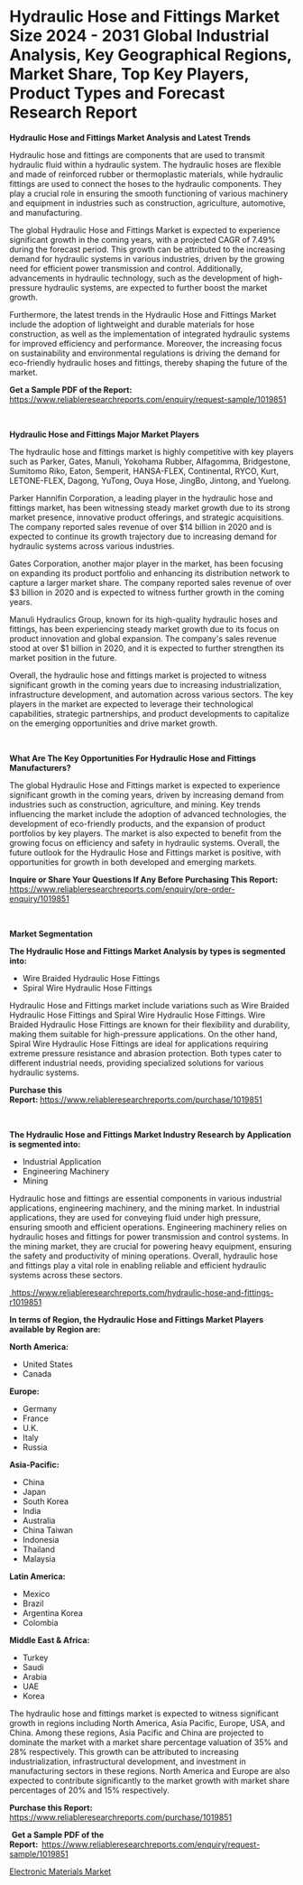 <p><h1>Hydraulic Hose and Fittings Market Size 2024 - 2031 Global Industrial Analysis, Key Geographical Regions, Market Share, Top Key Players, Product Types and Forecast Research Report</h1></p><p><strong>Hydraulic Hose and Fittings Market Analysis and Latest Trends</strong></p>
<p><p>Hydraulic hose and fittings are components that are used to transmit hydraulic fluid within a hydraulic system. The hydraulic hoses are flexible and made of reinforced rubber or thermoplastic materials, while hydraulic fittings are used to connect the hoses to the hydraulic components. They play a crucial role in ensuring the smooth functioning of various machinery and equipment in industries such as construction, agriculture, automotive, and manufacturing.</p><p>The global Hydraulic Hose and Fittings Market is expected to experience significant growth in the coming years, with a projected CAGR of 7.49% during the forecast period. This growth can be attributed to the increasing demand for hydraulic systems in various industries, driven by the growing need for efficient power transmission and control. Additionally, advancements in hydraulic technology, such as the development of high-pressure hydraulic systems, are expected to further boost the market growth.</p><p>Furthermore, the latest trends in the Hydraulic Hose and Fittings Market include the adoption of lightweight and durable materials for hose construction, as well as the implementation of integrated hydraulic systems for improved efficiency and performance. Moreover, the increasing focus on sustainability and environmental regulations is driving the demand for eco-friendly hydraulic hoses and fittings, thereby shaping the future of the market.</p></p>
<p><strong>Get a Sample PDF of the Report:&nbsp;</strong> <a href="https://www.reliableresearchreports.com/enquiry/request-sample/1019851">https://www.reliableresearchreports.com/enquiry/request-sample/1019851</a></p>
<p>&nbsp;</p>
<p><strong>Hydraulic Hose and Fittings Major Market Players</strong></p>
<p><p>The hydraulic hose and fittings market is highly competitive with key players such as Parker, Gates, Manuli, Yokohama Rubber, Alfagomma, Bridgestone, Sumitomo Riko, Eaton, Semperit, HANSA-FLEX, Continental, RYCO, Kurt, LETONE-FLEX, Dagong, YuTong, Ouya Hose, JingBo, Jintong, and Yuelong.</p><p>Parker Hannifin Corporation, a leading player in the hydraulic hose and fittings market, has been witnessing steady market growth due to its strong market presence, innovative product offerings, and strategic acquisitions. The company reported sales revenue of over $14 billion in 2020 and is expected to continue its growth trajectory due to increasing demand for hydraulic systems across various industries.</p><p>Gates Corporation, another major player in the market, has been focusing on expanding its product portfolio and enhancing its distribution network to capture a larger market share. The company reported sales revenue of over $3 billion in 2020 and is expected to witness further growth in the coming years.</p><p>Manuli Hydraulics Group, known for its high-quality hydraulic hoses and fittings, has been experiencing steady market growth due to its focus on product innovation and global expansion. The company's sales revenue stood at over $1 billion in 2020, and it is expected to further strengthen its market position in the future.</p><p>Overall, the hydraulic hose and fittings market is projected to witness significant growth in the coming years due to increasing industrialization, infrastructure development, and automation across various sectors. The key players in the market are expected to leverage their technological capabilities, strategic partnerships, and product developments to capitalize on the emerging opportunities and drive market growth.</p></p>
<p>&nbsp;</p>
<p><strong>What Are The Key Opportunities For Hydraulic Hose and Fittings Manufacturers?</strong></p>
<p><p>The global Hydraulic Hose and Fittings market is expected to experience significant growth in the coming years, driven by increasing demand from industries such as construction, agriculture, and mining. Key trends influencing the market include the adoption of advanced technologies, the development of eco-friendly products, and the expansion of product portfolios by key players. The market is also expected to benefit from the growing focus on efficiency and safety in hydraulic systems. Overall, the future outlook for the Hydraulic Hose and Fittings market is positive, with opportunities for growth in both developed and emerging markets.</p></p>
<p><strong>Inquire or Share Your Questions If Any Before Purchasing This Report:</strong> <a href="https://www.reliableresearchreports.com/enquiry/pre-order-enquiry/1019851">https://www.reliableresearchreports.com/enquiry/pre-order-enquiry/1019851</a></p>
<p>&nbsp;</p>
<p><strong>Market Segmentation</strong></p>
<p><strong>The Hydraulic Hose and Fittings Market Analysis by types is segmented into:</strong></p>
<p><ul><li>Wire Braided Hydraulic Hose Fittings</li><li>Spiral Wire Hydraulic Hose Fittings</li></ul></p>
<p><p>Hydraulic Hose and Fittings market include variations such as Wire Braided Hydraulic Hose Fittings and Spiral Wire Hydraulic Hose Fittings. Wire Braided Hydraulic Hose Fittings are known for their flexibility and durability, making them suitable for high-pressure applications. On the other hand, Spiral Wire Hydraulic Hose Fittings are ideal for applications requiring extreme pressure resistance and abrasion protection. Both types cater to different industrial needs, providing specialized solutions for various hydraulic systems.</p></p>
<p><strong>Purchase this Report:&nbsp;</strong><a href="https://www.reliableresearchreports.com/purchase/1019851">https://www.reliableresearchreports.com/purchase/1019851</a></p>
<p>&nbsp;</p>
<p><strong>The Hydraulic Hose and Fittings Market Industry Research by Application is segmented into:</strong></p>
<p><ul><li>Industrial Application</li><li>Engineering Machinery</li><li>Mining</li></ul></p>
<p><p>Hydraulic hose and fittings are essential components in various industrial applications, engineering machinery, and the mining market. In industrial applications, they are used for conveying fluid under high pressure, ensuring smooth and efficient operations. Engineering machinery relies on hydraulic hoses and fittings for power transmission and control systems. In the mining market, they are crucial for powering heavy equipment, ensuring the safety and productivity of mining operations. Overall, hydraulic hose and fittings play a vital role in enabling reliable and efficient hydraulic systems across these sectors.</p></p>
<p><a href="https://www.reliableresearchreports.com/hydraulic-hose-and-fittings-r1019851">&nbsp;https://www.reliableresearchreports.com/hydraulic-hose-and-fittings-r1019851</a></p>
<p><strong>In terms of Region, the Hydraulic Hose and Fittings Market Players available by Region are:</strong></p>
<p>
    <p> <strong> North America: </strong>
        <ul>
            <li>United States</li>
            <li>Canada</li>
        </ul>
        </p> 
    <p> <strong> Europe: </strong>
        <ul>
            <li>Germany</li>
            <li>France</li>
            <li>U.K.</li>
            <li>Italy</li>
            <li>Russia</li>
        </ul>
        </p> 
    <p> <strong> Asia-Pacific: </strong>
        <ul>
            <li>China</li>
            <li>Japan</li>
            <li>South Korea</li>
            <li>India</li>
            <li>Australia</li>
            <li>China Taiwan</li>
            <li>Indonesia</li>
            <li>Thailand</li>
            <li>Malaysia</li>
        </ul>
        </p> 
    <p> <strong> Latin America: </strong>
        <ul>
            <li>Mexico</li>
            <li>Brazil</li>
            <li>Argentina Korea</li>
            <li>Colombia</li>
        </ul>
        </p> 
    <p> <strong> Middle East & Africa: </strong>
        <ul>
            <li>Turkey</li>
            <li>Saudi</li>
            <li>Arabia</li>
            <li>UAE</li>
            <li>Korea</li>
        </ul>
    </p>
    </p>
<p><p>The hydraulic hose and fittings market is expected to witness significant growth in regions including North America, Asia Pacific, Europe, USA, and China. Among these regions, Asia Pacific and China are projected to dominate the market with a market share percentage valuation of 35% and 28% respectively. This growth can be attributed to increasing industrialization, infrastructural development, and investment in manufacturing sectors in these regions. North America and Europe are also expected to contribute significantly to the market growth with market share percentages of 20% and 15% respectively.</p></p>
<p><strong>Purchase this Report: </strong><a href="https://www.reliableresearchreports.com/purchase/1019851">https://www.reliableresearchreports.com/purchase/1019851</a></p>
<p>&nbsp;<strong>Get a Sample PDF of the Report:&nbsp;&nbsp;</strong><a href="https://www.reliableresearchreports.com/enquiry/request-sample/1019851">https://www.reliableresearchreports.com/enquiry/request-sample/1019851</a></p>
<p><strong></strong></p>
<p><p><a href="https://butternut-bug-553.notion.site/Electronic-Materials-Market-Provides-Detailed-Segmentation-of-this-Market-based-on-Type-Application-3eed02e7dac744d68cd176b91b366b2d">Electronic Materials Market</a></p></p>